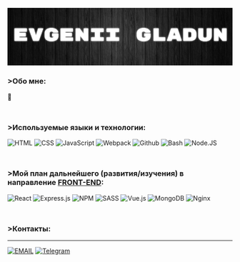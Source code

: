 [![Header](./rsc/vendor/EVGENII.jpg)](https://github.com/EvgeniiGladun)

### >Обо мне:
&#128578; 

<p style="margin: 50px 0"></p>

### >Используемые языки и технологии:

![HTML](https://img.shields.io/badge/-HTML-090909?style=for-the-badge&logo=html5)
![CSS](https://img.shields.io/badge/-CSS-090909?style=for-the-badge&logo=css3&logoColor=blue)
![JavaScript](https://img.shields.io/badge/-JavaScript-090909?style=for-the-badge&logo=JavaScript&logoColor=E9D54D)
![Webpack](https://img.shields.io/badge/-Webpack-090909?style=for-the-badge&logo=Webpack)
![Github](https://img.shields.io/badge/-Github-090909?style=for-the-badge&logo=Github)
![Bash](https://img.shields.io/badge/-Bash-090909?style=for-the-badge&logo=gnu-bash&logoColor=white)
![Node.JS](https://img.shields.io/badge/-Node.JS-090909?style=for-the-badge&logo=nodedotjs)

<p style="margin: 50px 0"></p>

### >Мой план дальнейшего (развития/изучения) в направление <a href="https://tproger.ru/translations/frontend-backend-interaction/" title="Что это такое &#128065;">FRONT-END</a>:
![React](https://img.shields.io/badge/react-%2320232a.svg?style=for-the-badge&logo=react&logoColor=%2361DAFB)
![Express.js](https://img.shields.io/badge/express.js-%2320232a.svg?style=for-the-badge&logo=express&logoColor=%2361DAFB)
![NPM](https://img.shields.io/badge/NPM-%2320232a.svg?style=for-the-badge&logo=npm&logoColor=white)
![SASS](https://img.shields.io/badge/SASS-%2320232a.svg?style=for-the-badge&logo=SASS&logoColor=hotpink)
![Vue.js](https://img.shields.io/badge/vue.js-%2320232a.svg?style=for-the-badge&logo=vuedotjs&logoColor=%234FC08D)
![MongoDB](https://img.shields.io/badge/Mongo_DB-%2320232a.svg?style=for-the-badge&logo=mongodb&logoColor=green)
![Nginx](https://img.shields.io/badge/nginx-%2320232a.svg?style=for-the-badge&logo=nginx&logoColor=green)

<p style="margin: 50px 0"></p>

### >Контакты:
***
[![EMAIL](https://img.shields.io/badge/-e~mail-090909?style=for-the-badge&logo=gmail&logoColor=E9D54D)](me@eev9enn.ru)
[![Telegram](https://img.shields.io/badge/-Telegram-090909?style=for-the-badge&logo=telegram&logoColor=27A0D9)](https://t.me/EEv9ENN)